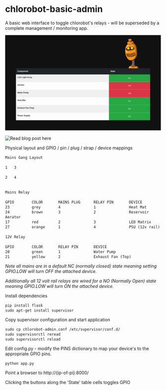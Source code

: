 # chlorobot-basic-admin

A basic web interface to toggle chlorobot's relays - will be superseded by a complete management / monitoring app.

![chlorobot basic admin](/screenshot.png "chlorobot basic admin")


![Read blog post here](https://chlorobot.com/relay/python/flask/2017/11/26/new-interface/)

Physical layout and GPIO / pin / plug / strap / device mappings

    Mains Gang Layout

    1   3

    2   4


    Mains Relay

    GPIO        COLOR       MAINS PLUG      RELAY PIN       DEVICE
    23          grey        4               1               Heat Mat
    24          brown       3               2               Reservoir Aerator
    17          red         2               3               LED Matrix
    27          orange      1               4               PSU (12v rail)

    12V Relay

    GPIO        COLOR       RELAY PIN       DEVICE
    20          green       1               Water Pump
    21          yellow      2               Exhaust Fan (Top)


*Note all mains are in a default NC (normally closed) state meaning setting GPIO.LOW will turn OFF the attached device.*

*Additionally all 12 volt rail relays are wired for a NO (Normally Open) state meaning GPIO.LOW will turn ON the attached device.*


Install dependencies

    pip install flask
    sudo apt-get install supervisor

Copy supervisor configuration and start application

    sudo cp chlorobot-admin.conf /etc/supervisor/conf.d/
    sudo supervisorctl reread
    sudo supervisorctl reload

Edit config.py - modify the PINS dictionary to map your device's to the appropriate GPIO pins.

    python app.py

Point a browser to http://{ip-of-pi}:8000/

Clicking the buttons along the 'State' table cells toggles GPIO


